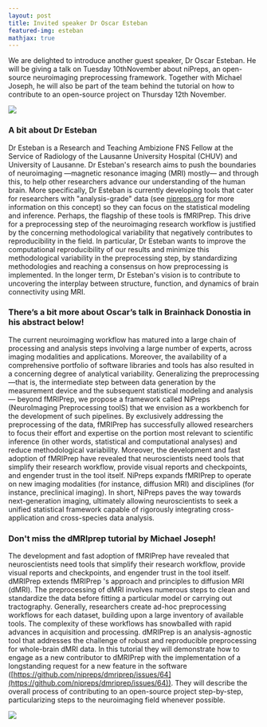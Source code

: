 ```yaml
---
layout: post
title: Invited speaker Dr Oscar Esteban
featured-img: esteban
mathjax: true
---
```


We are delighted to introduce another guest speaker, Dr Oscar Esteban. He will be giving a talk on Tuesday 10thNovember about niPreps, an open-source neuroimaging preprocessing framework. Together with Michael Joseph, he will also be part of the team behind the tutorial on how to contribute to an open-source project on Thursday 12th November.

![](https://brainhack-donostia.github.io/assets/img/posts/esteban.jpg)

### A bit about Dr Esteban

 Dr Esteban is a Research and Teaching Ambizione FNS Fellow at the Service of Radiology of the Lausanne University Hospital (CHUV) and University of Lausanne. Dr Esteban's research aims to push the boundaries of neuroimaging —magnetic resonance imaging (MRI) mostly— and through this, to help other researchers advance our understanding of the human brain. More specifically, Dr Esteban is currently developing tools that cater for researchers with "analysis-grade" data (see [nipreps.org](https://www.nipreps.org) for more information on this concept) so they can focus on the statistical modeling and inference. Perhaps, the flagship of these tools is fMRIPrep. This drive for a preprocessing step of the neuroimaging research workflow is justified by the concerning methodological variability that negatively contributes to reproducibility in the field. In particular, Dr Esteban wants to improve the computational reproducibility of our results and minimize this methodological variability in the preprocessing step, by standardizing methodologies and reaching a consensus on how preprocessing is implemented. In the longer term, Dr Esteban's vision is to contribute to uncovering the interplay between structure, function, and dynamics of brain connectivity using MRI.

### There’s a bit more about Oscar’s talk in Brainhack Donostia in his abstract below!

The current neuroimaging workflow has matured into a large chain of processing and analysis steps involving a large number of experts, across imaging modalities and applications. Moreover, the availability of a comprehensive portfolio of software libraries and tools has also resulted in a concerning degree of analytical variability. Generalizing the preprocessing —that is, the intermediate step between data generation by the measurement device and the subsequent statistical modeling and analysis— beyond fMRIPrep, we propose a framework called NiPreps (NeuroImaging Preprocessing toolS) that we envision as a workbench for the development of such pipelines. By exclusively addressing the preprocessing of the data, fMRIPrep has successfully allowed researchers to focus their effort and expertise on the portion most relevant to scientific inference (in other words, statistical and computational analyses) and reduce methodological variability. Moreover, the development and fast adoption of fMRIPrep have revealed that neuroscientists need tools that simplify their research workflow, provide visual reports and checkpoints, and engender trust in the tool itself. NiPreps expands fMRIPrep to operate on new imaging modalities (for instance, diffusion MRI) and disciplines (for instance, preclinical imaging). In short, NiPreps paves the way towards next-generation imaging, ultimately allowing neuroscientists to seek a unified statistical framework capable of rigorously integrating cross-application and cross-species data analysis.

### Don't miss the dMRIprep tutorial by Michael Joseph!

The development and fast adoption of fMRIPrep have revealed that neuroscientists need tools that simplify their research workflow, provide visual reports and checkpoints, and engender trust in the tool itself. dMRIPrep extends fMRIPrep 's approach and principles to diffusion MRI (dMRI). The preprocessing of dMRI involves numerous steps to clean and standardize the data before fitting a particular model or carrying out tractography. Generally, researchers create ad-hoc preprocessing workflows for each dataset, building upon a large inventory of available tools. The complexity of these workflows has snowballed with rapid advances in acquisition and processing. dMRIPrep is an analysis-agnostic tool that addresses the challenge of robust and reproducible preprocessing for whole-brain dMRI data.
In this tutorial they will demonstrate how to engage as a new contributor to dMRIPrep with the implementation of a longstanding request for a new feature in the software ([https://github.com/nipreps/dmriprep/issues/64](https://github.com/nipreps/dmriprep/issues/64)). They will describe the overall process of contributing to an open-source project step-by-step, particularizing steps to the neuroimaging field whenever possible.

![](https://brainhack-donostia.github.io/assets/img/posts/joseph.jpg)
